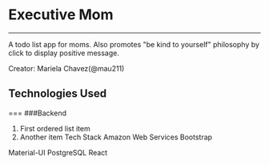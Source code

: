 # Executive Mom
---
A todo list app for moms. Also promotes "be kind to yourself" philosophy by click to display positive message.

Creator:
Mariela Chavez(@mau211)

## Technologies Used
===
###Backend
1. First ordered list item
2. Another item
Tech Stack
Amazon Web Services
Bootstrap

Material-UI
PostgreSQL
React
